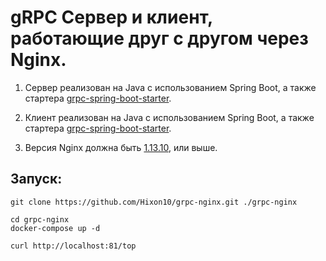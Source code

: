 # gRPC Сервер и клиент, работающие друг с другом через Nginx.

1) Сервер реализован на Java с использованием Spring Boot, а также стартера [grpc-spring-boot-starter](https://github.com/LogNet/grpc-spring-boot-starter).

2) Клиент реализован на Java с использованием Spring Boot, а также стартера [grpc-spring-boot-starter](https://github.com/LogNet/grpc-spring-boot-starter).

3) Версия Nginx должна быть [1.13.10](https://www.nginx.com/blog/nginx-1-13-10-grpc/), или выше. 

## Запуск:
```
git clone https://github.com/Hixon10/grpc-nginx.git ./grpc-nginx

cd grpc-nginx
docker-compose up -d

curl http://localhost:81/top
```
